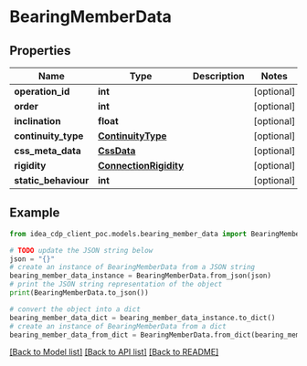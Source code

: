 # BearingMemberData


## Properties

Name | Type | Description | Notes
------------ | ------------- | ------------- | -------------
**operation_id** | **int** |  | [optional] 
**order** | **int** |  | [optional] 
**inclination** | **float** |  | [optional] 
**continuity_type** | [**ContinuityType**](ContinuityType.md) |  | [optional] 
**css_meta_data** | [**CssData**](CssData.md) |  | [optional] 
**rigidity** | [**ConnectionRigidity**](ConnectionRigidity.md) |  | [optional] 
**static_behaviour** | **int** |  | [optional] 

## Example

```python
from idea_cdp_client_poc.models.bearing_member_data import BearingMemberData

# TODO update the JSON string below
json = "{}"
# create an instance of BearingMemberData from a JSON string
bearing_member_data_instance = BearingMemberData.from_json(json)
# print the JSON string representation of the object
print(BearingMemberData.to_json())

# convert the object into a dict
bearing_member_data_dict = bearing_member_data_instance.to_dict()
# create an instance of BearingMemberData from a dict
bearing_member_data_from_dict = BearingMemberData.from_dict(bearing_member_data_dict)
```
[[Back to Model list]](../README.md#documentation-for-models) [[Back to API list]](../README.md#documentation-for-api-endpoints) [[Back to README]](../README.md)



